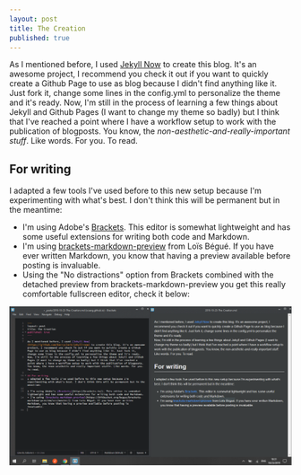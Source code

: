 ```yaml
---
layout: post
title: The Creation
published: true
---
```


As I mentioned before, I used [Jekyll Now](https://github.com/barryclark/jekyll-now) to create this blog. It's an awesome project, I recommend you check it out if you want to quickly create a Github Page to use as blog because I didn't find anything like it. Just fork it, change some lines in the config.yml to personalize the theme and it's ready.
Now, I'm still in the process of learning a few things about Jekyll and Github Pages (I want to change my theme so badly) but I think that I've reached a point where I have a workflow setup to work with the publication of blogposts. You know, the *non-aesthetic-and-really-important stuff*. Like words. For you. To read.

## For writing 
I adapted a few tools I've used before to this new setup because I'm experimenting with what's best. I don't think this will be permanent but in the meantime:

* I'm using Adobe's [Brackets](http://brackets.io/). This editor is somewhat lightweight and has some useful extensions for writing both code and Markdown. 
* I'm using [brackets-markdown-preview](https://bitbucket.org/begue/brackets-markdown-preview/src/master/) from Loïs Bégué. If you have ever written Markdown, you know that having a preview available before posting is invaluable.
* Using the "No distractions" option from Brackets combined with the detached preview from brackets-markdown-preview you get this really comfortable fullscreen editor, check it below:

![Capture of the editor setup](/images/post/editor.png "Nice editor, huh?")